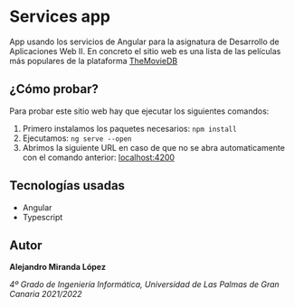 # Services app

App usando los servicios de Angular para la asignatura de Desarrollo de Aplicaciones Web II. En concreto el sitio web es una lista de las películas más populares de la plataforma [TheMovieDB](https://www.themoviedb.org/)

## ¿Cómo probar?

Para probar este sitio web hay que ejecutar los siguientes comandos:
1. Primero instalamos los paquetes necesarios:
`npm install`
2. Ejecutamos:
`ng serve --open`
3. Abrimos la siguiente URL en caso de que no se abra automaticamente con el comando anterior: [localhost:4200](http://localhost:4200/)

## Tecnologías usadas
* Angular
* Typescript

## Autor
__Alejandro Miranda López__

_4º Grado de Ingeniería Informática, Universidad de Las Palmas de Gran Canaria_
_2021/2022_